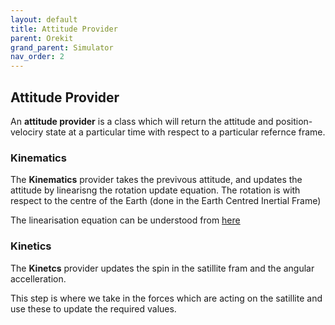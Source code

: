 ```yaml
---
layout: default
title: Attitude Provider
parent: Orekit
grand_parent: Simulator
nav_order: 2
---
```



## Attitude Provider

An __attitude provider__ is a class which will return the attitude and position-velociry state at a particular time with respect to a particular refernce frame.

### Kinematics

The __Kinematics__ provider takes the previvous attitude, and updates the attitude by linearisng the rotation update equation. The rotation is with respect to the centre of the Earth (done in the Earth Centred Inertial Frame)

The linearisation equation can be understood from [here](https://fgiesen.wordpress.com/2012/08/24/quaternion-differentiation/)

### Kinetics

The __Kinetcs__ provider updates the spin in the satillite fram and the angular accelleration.

This step is where we take in the forces  which are acting on the satillite and use these to update the required values.
